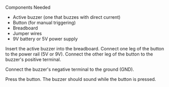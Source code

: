 Components Needed
  - Active buzzer (one that buzzes with direct current)
  - Button (for manual triggering)
  - Breadboard
  - Jumper wires
  - 9V battery or 5V power supply


Insert the active buzzer into the breadboard.
Connect one leg of the button to the power rail (5V or 9V).
Connect the other leg of the button to the buzzer's positive terminal.

Connect the buzzer's negative terminal to the ground (GND).

Press the button. The buzzer should sound while the button is pressed.
